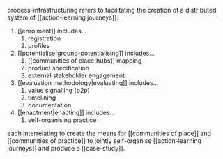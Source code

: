 process-infrastructuring refers to facilitating the creation of a distributed system of [[action-learning journeys]]:

1. [[enrolment]] includes...
	1. registration
	2. profiles
2. [[potentialise|ground-potentialising]] includes...
	1. [[communities of place|hubs]] mapping
	2. product specification
	3. external stakeholder engagement
3. [[evaluation methodology|evaluating]] includes...
	1. value signalling (p2p)
	2. timelining
	3. documentation
4. [[enactment|enacting]] includes...
	1. self-organising practice

each interrelating to create the means for [[communities of place]] and [[communities of practice]] to jointly self-organise [[action-learning journeys]] and produce a [[case-study]].